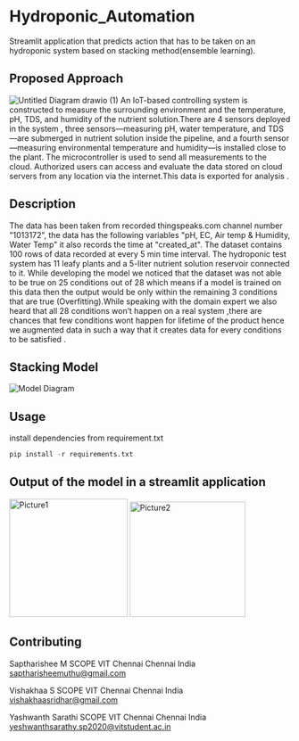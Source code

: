 # Hydroponic_Automation
Streamlit application that predicts action that has to be taken on an hydroponic system  based on stacking method(ensemble learning).

## Proposed Approach
![Untitled Diagram drawio (1)](https://user-images.githubusercontent.com/82307484/205106721-9f4c84e6-df04-46e2-bbb8-7c3fb6f8350f.png)
An IoT-based controlling system is constructed to measure the surrounding environment and the temperature, pH, TDS, and humidity of the nutrient solution.There are 4 sensors deployed in the system , three sensors—measuring pH, water temperature, and TDS—are submerged in nutrient solution inside the pipeline, and a fourth sensor—measuring environmental temperature and humidity—is installed close to the plant. The microcontroller is used to send all measurements to the cloud. Authorized users can access and evaluate the data stored on cloud servers from any location via the internet.This data is exported for analysis .
## Description
The data has been taken from recorded thingspeaks.com channel number "1013172”, the data has the following variables "pH, EC, Air temp & Humidity, Water Temp" it also records the time at "created_at". The dataset contains 100 rows of data recorded at every 5 min time interval. The hydroponic test system has 11 leafy plants and a 5-liter nutrient solution reservoir connected to it. While developing the model we noticed that the dataset was not able to be true on 25 conditions out of 28 which means if a model is trained on this data then the output would be only within the remaining 3 conditions that are true (Overfitting).While speaking with the domain expert we also heard that all 28 conditions won’t happen on a real system ,there are chances that few conditions wont happen for lifetime of the product hence we augmented data in such a way that it creates data for every conditions to be satisfied .

## Stacking Model
![Model Diagram](https://user-images.githubusercontent.com/82307484/205106663-87c0e306-b91d-48d8-bfe1-c6dfaf040ea8.png)

## Usage
install dependencies from requirement.txt

```python
pip install -r requirements.txt
```
## Output of the model in a streamlit application
<img width="212" alt="Picture1" src="https://user-images.githubusercontent.com/82307484/205107795-0aac4879-df1b-49dd-8e51-40a5dbaa40b3.png">
<img width="207" alt="Picture2" src="https://user-images.githubusercontent.com/82307484/205107814-6b499e58-e17f-40cb-ba33-684e2327848d.png">

## Contributing

Saptharishee M 
SCOPE
VIT Chennai
Chennai India
saptharisheemuthu@gmail.com

 
Vishakhaa S
SCOPE
VIT Chennai
Chennai India
vishakhaasridhar@gmail.com

 
Yashwanth Sarathi
SCOPE 
VIT Chennai
Chennai India
yeshwanthsarathy.sp2020@vitstudent.ac.in

